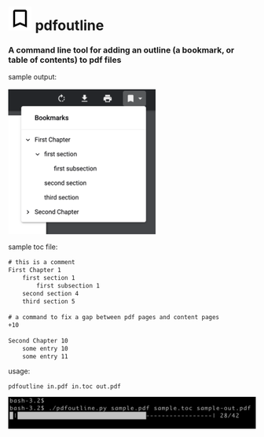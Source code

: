 # ![](img/bookmark_border-24px.svg) pdfoutline
### A command line tool for adding an outline (a bookmark, or table of contents) to pdf files


sample output:<br><br>
<img src="img/demo-output.png" width="300" style="margin:auto">


sample toc file:
```
# this is a comment
First Chapter 1
    first section 1
        first subsection 1
    second section 4
    third section 5

# a command to fix a gap between pdf pages and content pages
+10

Second Chapter 10
    some entry 10
    some entry 11
```

usage:
```
pdfoutline in.pdf in.toc out.pdf
```

![](img/demo.png)
